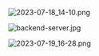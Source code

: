 ![2023-07-18_14-10.png](../../../_resources/2023-07-18_14-10.png)

![backend-server.jpg](../../../_resources/backend-server.jpg)

![2023-07-19_16-28.png](../../../_resources/2023-07-19_16-28.png)